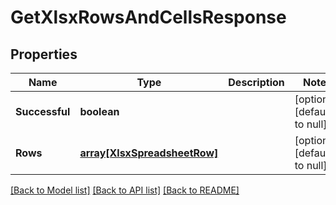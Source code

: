 # GetXlsxRowsAndCellsResponse

## Properties
Name | Type | Description | Notes
------------ | ------------- | ------------- | -------------
**Successful** | **boolean** |  | [optional] [default to null]
**Rows** | [**array[XlsxSpreadsheetRow]**](XlsxSpreadsheetRow.md) |  | [optional] [default to null]

[[Back to Model list]](../README.md#documentation-for-models) [[Back to API list]](../README.md#documentation-for-api-endpoints) [[Back to README]](../README.md)


